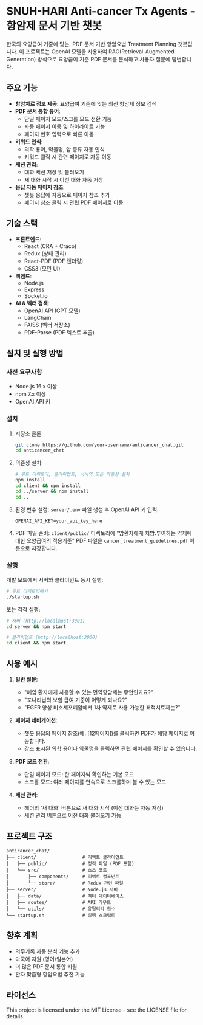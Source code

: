 # SNUH-HARI Anti-cancer Tx Agents - 항암제 문서 기반 챗봇

한국의 요양급여 기준에 맞는, PDF 문서 기반 항암요법 Treatment Planning 챗봇입니다. 
이 프로젝트는 OpenAI 모델을 사용하여 RAG(Retrieval-Augmented Generation) 방식으로 요양급여 기준 PDF 문서를 분석하고 사용자 질문에 답변합니다.

## 주요 기능

- **항암치료 정보 제공**: 요양급여 기준에 맞는 최신 항암제 정보 검색
- **PDF 문서 통합 뷰어**: 
  - 단일 페이지 모드/스크롤 모드 전환 기능
  - 자동 페이지 이동 및 하이라이트 기능
  - 페이지 번호 입력으로 빠른 이동
- **키워드 인식**: 
  - 의학 용어, 약물명, 암 종류 자동 인식
  - 키워드 클릭 시 관련 페이지로 자동 이동
- **세션 관리**:
  - 대화 세션 저장 및 불러오기
  - 새 대화 시작 시 이전 대화 자동 저장
- **응답 자동 페이지 참조**: 
  - 챗봇 응답에 자동으로 페이지 참조 추가
  - 페이지 참조 클릭 시 관련 PDF 페이지로 이동

## 기술 스택

- **프론트엔드**: 
  - React (CRA + Craco)
  - Redux (상태 관리)
  - React-PDF (PDF 렌더링)
  - CSS3 (모던 UI)
- **백엔드**: 
  - Node.js
  - Express
  - Socket.io
- **AI & 벡터 검색**: 
  - OpenAI API (GPT 모델)
  - LangChain
  - FAISS (벡터 저장소)
  - PDF-Parse (PDF 텍스트 추출)

## 설치 및 실행 방법

### 사전 요구사항

- Node.js 16.x 이상
- npm 7.x 이상
- OpenAI API 키

### 설치

1. 저장소 클론:
   ```bash
   git clone https://github.com/your-username/anticancer_chat.git
   cd anticancer_chat
   ```

2. 의존성 설치:
   ```bash
   # 루트 디렉토리, 클라이언트, 서버의 모든 의존성 설치
   npm install
   cd client && npm install
   cd ../server && npm install
   cd ..
   ```

3. 환경 변수 설정:
   `server/.env` 파일 생성 후 OpenAI API 키 입력:
   ```
   OPENAI_API_KEY=your_api_key_here
   ```

4. PDF 파일 준비:
   `client/public/` 디렉토리에 "암환자에게 처방․투여하는 약제에 대한 요양급여의 적용기준" PDF 파일을 `cancer_treatment_guidelines.pdf` 이름으로 저장합니다.

### 실행

개발 모드에서 서버와 클라이언트 동시 실행:
```bash
# 루트 디렉토리에서
./startup.sh
```

또는 각각 실행:
```bash
# 서버 (http://localhost:3001)
cd server && npm start

# 클라이언트 (http://localhost:3000)
cd client && npm start
```

## 사용 예시

1. **일반 질문**:
   - "폐암 환자에게 사용할 수 있는 면역항암제는 무엇인가요?"
   - "포나티닙의 보험 급여 기준이 어떻게 되나요?"
   - "EGFR 양성 비소세포폐암에서 1차 약제로 사용 가능한 표적치료제는?"

2. **페이지 네비게이션**:
   - 챗봇 응답의 페이지 참조(예: [12페이지])를 클릭하면 PDF가 해당 페이지로 이동합니다.
   - 강조 표시된 의학 용어나 약물명을 클릭하면 관련 페이지를 확인할 수 있습니다.

3. **PDF 모드 전환**:
   - 단일 페이지 모드: 한 페이지씩 확인하는 기본 모드
   - 스크롤 모드: 여러 페이지를 연속으로 스크롤하며 볼 수 있는 모드

4. **세션 관리**:
   - 헤더의 '새 대화' 버튼으로 새 대화 시작 (이전 대화는 자동 저장)
   - 세션 관리 버튼으로 이전 대화 불러오기 가능

## 프로젝트 구조

```
anticancer_chat/
├── client/                 # 리액트 클라이언트
│   ├── public/             # 정적 파일 (PDF 포함)
│   └── src/                # 소스 코드
│       ├── components/     # 리액트 컴포넌트
│       └── store/          # Redux 관련 파일
├── server/                 # Node.js 서버
│   ├── data/               # 벡터 데이터베이스
│   ├── routes/             # API 라우트
│   └── utils/              # 유틸리티 함수
└── startup.sh              # 실행 스크립트
```

## 향후 계획

- 의무기록 자동 분석 기능 추가
- 다국어 지원 (영어/일본어)
- 더 많은 PDF 문서 통합 지원
- 환자 맞춤형 항암요법 추천 기능

## 라이선스

This project is licensed under the MIT License - see the LICENSE file for details